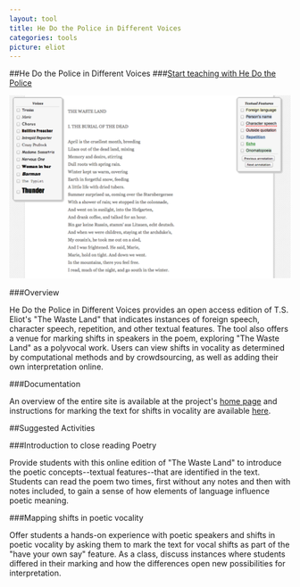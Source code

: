```yaml
---
layout: tool
title: He Do the Police in Different Voices
categories: tools
picture: eliot
---
```


##He Do the Police in Different Voices <span class="arrowh2"></span>
###[Start teaching with He Do the Police](http://hedothepolice.org/) <span class="arrowh3"></span>

![](../assets/images/post/hedopolice.png)

###Overview <span class="arrowh3"></span>

He Do the Police in Different Voices provides an open access edition of T.S. Eliot's "The Waste Land" that indicates instances of foreign speech, character speech, repetition, and other textual features. The tool also offers a venue for marking shifts in speakers in the poem, exploring "The Waste Land" as a polyvocal work. Users can view shifts in vocality as determined by computational methods and by crowdsourcing, as well as adding their own interpretation online.

###Documentation <span class="arrowh3"></span>

An overview of the entire site is available at the project's [home page](http://hedothepolice.org/) and instructions for marking the text for shifts in vocality are available [here](http://hedothepolice.org/yoursay/).

##Suggested Activities <span class="arrowh2"></span>

###Introduction to close reading Poetry <span class="arrowh3"></span>

Provide students with this online edition of "The Waste Land" to introduce the poetic concepts--textual features--that are identified in the text. Students can read the poem two times, first without any notes and then with notes included, to gain a sense of how elements of language influence poetic meaning.

###Mapping shifts in poetic vocality <span class="arrowh3"></span>

Offer students a hands-on experience with poetic speakers and shifts in poetic vocality by asking them to mark the text for vocal shifts as part of the "have your own say" feature. As a class, discuss instances where students differed in their marking and how the differences open new possibilities for interpretation.